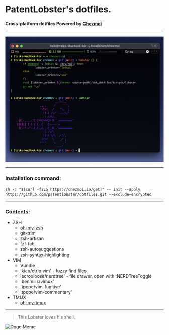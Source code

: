 # PatentLobster's dotfiles.
#### Cross-platform dotfiles Powered by [Chezmoi](https://www.chezmoi.io/)

-----

![screenshot](.github/screenshot.png)

----
### Installation command:

```
sh -c "$(curl -fsLS https://chezmoi.io/get)" -- init --apply https://github.com/patentlobster/dotfiles.git --exclude=encrypted
```
-----




### Contents:

- ZSH
  - [oh-my-zsh](https://github.com/ohmyzsh/ohmyzsh)
  - git-trim
  - zsh-artisan
  - fzf-tab
  - zsh-autosuggestions
  - zsh-syntax-highlighting
- VIM
  - Vundle
  - 'kien/ctrlp.vim' - fuzzy find files
  - 'scrooloose/nerdtree' - file drawer, open with :NERDTreeToggle
  - 'benmills/vimux'
  - 'tpope/vim-fugitive' 
  - 'tpope/vim-commentary'
- TMUX
  - [oh-my-tmux](https://github.com/gpakosz/.tmux)

----





> This Lobster loves his shell.

![Doge Meme](http://i.imgur.com/5N3IEq2.jpg)
